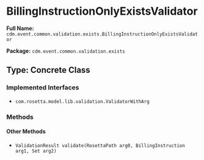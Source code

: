 # BillingInstructionOnlyExistsValidator

**Full Name:** `cdm.event.common.validation.exists.BillingInstructionOnlyExistsValidator`

**Package:** `cdm.event.common.validation.exists`

## Type: Concrete Class

### Implemented Interfaces

- `com.rosetta.model.lib.validation.ValidatorWithArg`

### Methods

#### Other Methods

- `ValidationResult validate(RosettaPath arg0, BillingInstruction arg1, Set arg2)`

